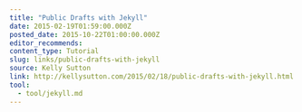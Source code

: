 ```yaml
---
title: "Public Drafts with Jekyll"
date: 2015-02-19T01:59:00.000Z
posted_date: 2015-10-22T01:00:00.000Z
editor_recommends:
content_type: Tutorial
slug: links/public-drafts-with-jekyll
source: Kelly Sutton
link: http://kellysutton.com/2015/02/18/public-drafts-with-jekyll.html
tool:
  - tool/jekyll.md
---
```





